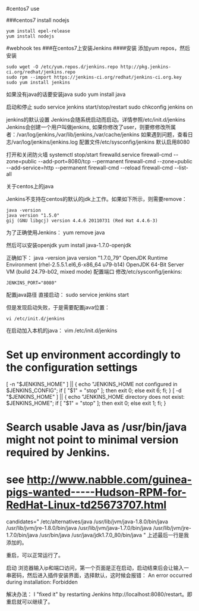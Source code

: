 #centos7 use

###centos7 install nodejs

	yum install epel-release
	yum install nodejs 


#webhook tes
###在centos7上安装Jenkins
####安装
添加yum repos，然后安装

	sudo wget -O /etc/yum.repos.d/jenkins.repo http://pkg.jenkins-ci.org/redhat/jenkins.repo
	sudo rpm --import https://jenkins-ci.org/redhat/jenkins-ci.org.key
	sudo yum install jenkins

如果没有java的话要安装java
	sudo yum install java

启动和停止
	sudo service jenkins start/stop/restart
	sudo chkconfig jenkins on

jenkins的默认设置
Jenkins会随系统启动而启动。详情参照/etc/init.d/jenkins
Jenkins会创建一个用户叫做jenkins, 如果你修改了user，则要修修改所属者：/var/log/jenkins,/var/lib/jenkins,/var/cache/jenkins
如果遇到问题，查看日志/var/log/jenkins/jenkins.log
配置文件/etc/sysconfig/jenkins
默认启用8080

打开和关闭防火墙
	systemctl stop/start firewalld.service
	firewall-cmd --zone=public --add-port=8080/tcp --permanent
	firewall-cmd --zone=public --add-service=http --permanent
	firewall-cmd --reload
	firewall-cmd --list-all

关于centos上的java

Jenkins不支持在centos的默认的jdk上工作。如果如下所示，则需要remove：

	java -version
	java version "1.5.0"
	gij (GNU libgcj) version 4.4.6 20110731 (Red Hat 4.4.6-3)

为了正确使用Jenkins：
	yum remove java

然后可以安装openjdk
	yum install java-1.7.0-openjdk

正确如下：
	java -version
	java version "1.7.0_79"
	OpenJDK Runtime Environment (rhel-2.5.5.1.el6_6-x86_64 u79-b14)
	OpenJDK 64-Bit Server VM (build 24.79-b02, mixed mode)
配置端口
修改/etc/sysconfig/jenkins:

	JENKINS_PORT="8080"

配置java路径
直接启动：
	sudo service jenkins start

但是发现启动失败，于是需要配置java位置：

	vi /etc/init.d/jenkins
在启动加入本机的java：
	vim /etc/init.d/jenkins 

# Set up environment accordingly to the configuration settings
[ -n "$JENKINS_HOME" ] || { echo "JENKINS_HOME not configured in $JENKINS_CONFIG";
        if [ "$1" = "stop" ]; then exit 0;
        else exit 6; fi; }
[ -d "$JENKINS_HOME" ] || { echo "JENKINS_HOME directory does not exist: $JENKINS_HOME";
        if [ "$1" = "stop" ]; then exit 0;
        else exit 1; fi; }

# Search usable Java as /usr/bin/java might not point to minimal version required by Jenkins.
# see http://www.nabble.com/guinea-pigs-wanted-----Hudson-RPM-for-RedHat-Linux-td25673707.html
candidates="
/etc/alternatives/java
/usr/lib/jvm/java-1.8.0/bin/java
/usr/lib/jvm/jre-1.8.0/bin/java
/usr/lib/jvm/java-1.7.0/bin/java
/usr/lib/jvm/jre-1.7.0/bin/java
/usr/bin/java
/usr/java/jdk1.7.0_80/bin/java
"
上述最后一行是我添加的。

重启，可以正常运行了。

启动
浏览器输入ip和端口访问，第一个页面是正在启动，启动结束后会让输入一串密码，然后进入插件安装界面，选择默认，这时候会报错：
An error occurred during installation: Forbidden

解决办法：
I "fixed it" by restarting Jenkins http://localhost:8080/restart。即重启就可以继续了。
